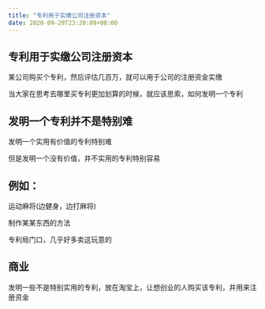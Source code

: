 ```yaml
---
title: "专利用于实缴公司注册资本"
date: 2020-09-20T23:20:09+08:00
---
```


## 专利用于实缴公司注册资本

某公司购买个专利，然后评估几百万，就可以用于公司的注册资金实缴

当大家在思考去哪里买专利更加划算的时候，就应该思索，如何发明一个专利

## 发明一个专利并不是特别难

发明一个实用有价值的专利特别难

但是发明一个没有价值，并不实用的专利特别容易

## 例如：

运动麻将(边健身，边打麻将)

制作某某东西的方法

专利局门口，几乎好多卖这玩意的

## 商业

发明一些不是特别实用的专利，放在淘宝上，让想创业的人购买该专利，并用来注册资金